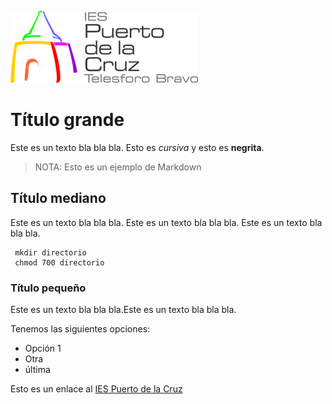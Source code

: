 
![Imagen](logotipo_ies.png)


# Título grande

Este es un texto bla bla bla. Esto es *cursiva* y esto es **negrita**.

> NOTA: Esto es un ejemplo de Markdown

## Título mediano

Este es un texto bla bla bla. Este es un texto bla bla bla. Este es un texto bla bla bla.
```
 mkdir directorio
 chmod 700 directorio
```

### Título pequeño

Este es un texto bla bla bla.Este es un texto bla bla bla.

Tenemos las siguientes opciones:

* Opción 1
* Otra
* última

Esto es un enlace al [IES Puerto de la Cruz](https://blog.iespuertodelacruz.es/)
